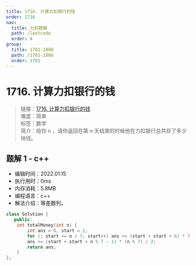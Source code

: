 ```yaml
---
title: 1716. 计算力扣银行的钱
order: 1716
nav:
  title: 力扣题解
  path: /leetcode
  order: 4
group:
  title: 1701-1800
  path: /1701-1800
  order: 1701
---
```


# 1716. 计算力扣银行的钱

> 链接：[1716. 计算力扣银行的钱](https://leetcode-cn.com/problems/calculate-money-in-leetcode-bank/)  
> 难度：简单  
> 标签：数学  
> 简介：给你 n ，请你返回在第 n 天结束的时候他在力扣银行总共存了多少块钱。

## 题解 1 - c++

- 编辑时间：2022.01.15
- 执行用时：0ms
- 内存消耗：5.8MB
- 编程语言：c++
- 解法介绍：等差数列。

```c++
class Solution {
   public:
    int totalMoney(int n) {
        int ans = 0, start = 1;
        for (; start <= n / 7; start++) ans += (start + start + 6) * 7 / 2;
        ans += (start + start + n % 7 - 1) * (n % 7) / 2;
        return ans;
    }
};
```
